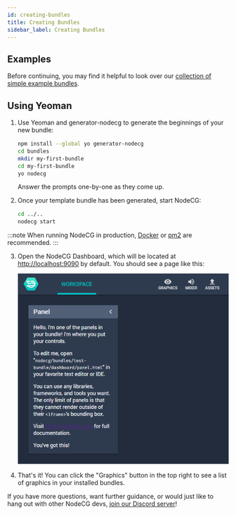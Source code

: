 ```yaml
---
id: creating-bundles
title: Creating Bundles
sidebar_label: Creating Bundles
---
```


## Examples

Before continuing, you may find it helpful to look over our [collection of simple example bundles](https://github.com/nodecg/nodecg-simple-examples).

## Using Yeoman

1. Use Yeoman and generator-nodecg to generate the beginnings of your new bundle:

   ```bash
   npm install --global yo generator-nodecg
   cd bundles
   mkdir my-first-bundle
   cd my-first-bundle
   yo nodecg
   ```

   Answer the prompts one-by-one as they come up.

2. Once your template bundle has been generated, start NodeCG:

   ```bash
   cd ../..
   nodecg start
   ```

  :::note
  When running NodeCG in production, [Docker](https://www.docker.com/) or [pm2](https://github.com/Unitech/pm2) are recommended.
  :::

3. Open the NodeCG Dashboard, which will be located at [http://localhost:9090](http://localhost:9090) by default. You should see a page like this:

   ![Dashboard Screenshot](/img/quickstart_dashboard.png)

4. That's it! You can click the "Graphics" button in the top right to see a list of graphics in your installed bundles.

If you have more questions, want further guidance, or would just like to hang out with other NodeCG devs, [join our Discord server](https://discord.gg/NNmVz4x)!
